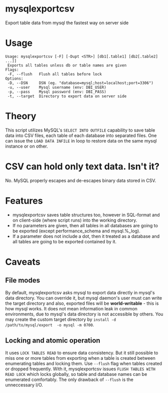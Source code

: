 # mysqlexportcsv
Export table data from mysql the fastest way on server side

# Usage
```
Usage: mysqlexportcsv [-F] [-Dupt <STR>] [db1[.table1] [db2[.table2] ...]]
 Exports all tables unless db or table names are given
Flags:
 -F, --flush   Flush all tables before lock
Options:
 -D, --DSN     DSN (eg. "database=mysql;host=localhost;port=3306")
 -u, --user    Mysql username (env: DBI_USER)
 -p, --pass    Mysql password (env: DBI_PASS)
 -t, --target  Directory to export data on server side
```

# Theory
This script utilizes MySQL's ``SELECT INTO OUTFILE`` capability
to save table data into CSV files, each table of each database  into
separated files. One can issue the ``LOAD DATA INFILE`` in loop to
restore data on the same mysql instance or on other.

# CSV can hold only text data. Isn't it?
No. MySQL properly escapes and de-escapes binary data stored in CSV.

# Features
* mysqlexportcsv saves table structures too, however
in SQL-format and on client-side (where script runs) into
the working directory.
* If no parameters are given, then all tables in all databases 
are going to be exported (except performance_schema and mysql.%_log).
* If a parameter does not include a dot, then it treated as a database
and all tables are going to be exported contained by it.

# Caveats

## File modes
By default, mysqlexportcsv asks mysql to export data directly in 
mysql's data directory. You can override it, but mysql daemon's
user must can write the target directory and also, exported 
files will be **world-writable** - this is how mysql works.
It does not mean information leak in common environments, due to
mysql's data directory is not accessible by others. You may
create the custom target directory by ``install -d /path/to/mysql/export 
-o mysql -m 0700``.

## Locking and atomic operation
It uses ``LOCK TABLES READ`` to ensure data consistency. But it still
possible to miss one or more tables from exporting when a table is
created between enumerating tables and locking them.
Use ``--flush`` flag when tables created or dropped frequently. With it,
mysqlexportcsv issues ``FLUSH TABLES WITH READ LOCK`` which locks
globally, so table and database names can be enumerated comfortably.
The only drawback of ``--flush`` is the unneccessary I/O.
